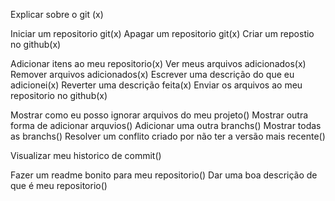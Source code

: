Explicar sobre o git (x)

Iniciar um repositorio git(x)
Apagar um repositorio git(x)
Criar um repostio no github(x)

Adicionar itens ao meu repositorio(x)
Ver meus arquivos adicionados(x)
Remover arquivos adicionados(x)
Escrever uma descrição do que eu adicionei(x)
Reverter uma descrição feita(x)
Enviar os arquivos ao meu repositorio no github(x)

Mostrar como eu posso ignorar arquivos do meu projeto()
Mostrar outra forma de adicionar arquvios()
Adicionar uma outra branchs()
Mostrar todas as branchs()
Resolver um conflito criado por não ter a versão mais recente()

Visualizar meu historico de commit()

Fazer um readme bonito para meu repositorio()
Dar uma boa descrição de que é meu repositorio()